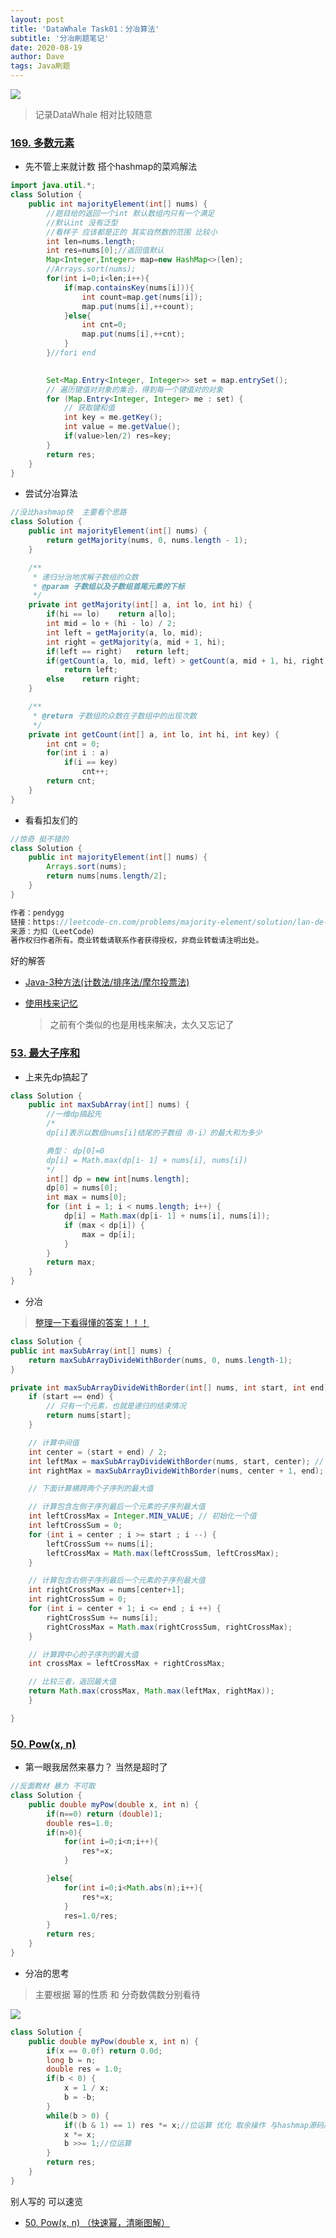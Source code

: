 ```yaml
---
layout: post
title: 'DataWhale Task01：分冶算法'
subtitle: '分冶刷题笔记'
date: 2020-08-19
author: Dave
tags: Java刷题
---
```


![](https://raw.githubusercontent.com/dendyikbc/PicGoBed/master/img/datawhale~1.png)

>记录DataWhale 相对比较随意

### [169. 多数元素](https://leetcode-cn.com/problems/majority-element/)

- 先不管上来就计数 搭个hashmap的菜鸡解法

```java
import java.util.*;
class Solution {
    public int majorityElement(int[] nums) {
        //题目给的返回一个int 默认数组内只有一个满足
        //默认int 没有泛型
        //看样子 应该都是正的 其实自然数的范围 比较小
        int len=nums.length;
        int res=nums[0];//返回值默认
        Map<Integer,Integer> map=new HashMap<>(len);
        //Arrays.sort(nums);
        for(int i=0;i<len;i++){   
            if(map.containsKey(nums[i])){
                int count=map.get(nums[i]);
                map.put(nums[i],++count);
            }else{
                int cnt=0;
                map.put(nums[i],++cnt);
            }
        }//fori end
        

        Set<Map.Entry<Integer, Integer>> set = map.entrySet();
        // 遍历键值对对象的集合，得到每一个键值对的对象
        for (Map.Entry<Integer, Integer> me : set) {
            // 获取键和值
            int key = me.getKey();
            int value = me.getValue();
            if(value>len/2) res=key;
        }
        return res;
    }
}   
```
- 尝试分冶算法

```java
//没比hashmap快  主要看个思路
class Solution {
    public int majorityElement(int[] nums) {
        return getMajority(nums, 0, nums.length - 1);
    }

    /**
     * 递归分治地求解子数组的众数
     * @param 子数组以及子数组首尾元素的下标
     */
    private int getMajority(int[] a, int lo, int hi) {
        if(hi == lo)    return a[lo];
        int mid = lo + (hi - lo) / 2;
        int left = getMajority(a, lo, mid);
        int right = getMajority(a, mid + 1, hi);
        if(left == right)   return left;
        if(getCount(a, lo, mid, left) > getCount(a, mid + 1, hi, right))
            return left;
        else    return right;
    }

    /**
     * @return 子数组的众数在子数组中的出现次数
     */
    private int getCount(int[] a, int lo, int hi, int key) {
        int cnt = 0;
        for(int i : a)
            if(i == key)    
                cnt++;
        return cnt;
    }
}
```


- 看看扣友们的

```java
//惊奇 挺不错的
class Solution {
    public int majorityElement(int[] nums) {
        Arrays.sort(nums);
        return nums[nums.length/2];
    }
}

作者：pendygg
链接：https://leetcode-cn.com/problems/majority-element/solution/lan-de-xiang-yue-lai-yue-duo-luo-liao-by-pendygg/
来源：力扣（LeetCode）
著作权归作者所有。商业转载请联系作者获得授权，非商业转载请注明出处。
```

好的解答
- [Java-3种方法(计数法/排序法/摩尔投票法)](https://leetcode-cn.com/problems/majority-element/solution/3chong-fang-fa-by-gfu-2/)

- [使用栈来记忆](https://leetcode-cn.com/problems/majority-element/solution/shi-yong-zhan-lai-ji-yi-by-linxinfu/)

    >之前有个类似的也是用栈来解决，太久又忘记了



### [53. 最大子序和](https://leetcode-cn.com/problems/maximum-subarray/)


- 上来先dp搞起了

```java
class Solution {
    public int maxSubArray(int[] nums) {
        //一维dp搞起先 
        /*
        dp[i]表示以数组nums[i]结尾的子数组（0-i）的最大和为多少

        典型： dp[0]=0 
        dp[i] = Math.max(dp[i- 1] + nums[i], nums[i])    
        */
        int[] dp = new int[nums.length];
		dp[0] = nums[0];
		int max = nums[0];
		for (int i = 1; i < nums.length; i++) {
			dp[i] = Math.max(dp[i- 1] + nums[i], nums[i]);	
			if (max < dp[i]) {
				max = dp[i];
			}
		}
		return max;
    }
}  
```

- 分冶

> [整理一下看得懂的答案！！！](https://leetcode-cn.com/problems/maximum-subarray/solution/zheng-li-yi-xia-kan-de-dong-de-da-an-by-lizhiqiang/)

```java
class Solution {
public int maxSubArray(int[] nums) {
    return maxSubArrayDivideWithBorder(nums, 0, nums.length-1);
}

private int maxSubArrayDivideWithBorder(int[] nums, int start, int end) {
    if (start == end) {
        // 只有一个元素，也就是递归的结束情况
        return nums[start];
    }

    // 计算中间值
    int center = (start + end) / 2;
    int leftMax = maxSubArrayDivideWithBorder(nums, start, center); // 计算左侧子序列最大值
    int rightMax = maxSubArrayDivideWithBorder(nums, center + 1, end); // 计算右侧子序列最大值

    // 下面计算横跨两个子序列的最大值

    // 计算包含左侧子序列最后一个元素的子序列最大值
    int leftCrossMax = Integer.MIN_VALUE; // 初始化一个值
    int leftCrossSum = 0;
    for (int i = center ; i >= start ; i --) {
        leftCrossSum += nums[i];
        leftCrossMax = Math.max(leftCrossSum, leftCrossMax);
    }

    // 计算包含右侧子序列最后一个元素的子序列最大值
    int rightCrossMax = nums[center+1];
    int rightCrossSum = 0;
    for (int i = center + 1; i <= end ; i ++) {
        rightCrossSum += nums[i];
        rightCrossMax = Math.max(rightCrossSum, rightCrossMax);
    }

    // 计算跨中心的子序列的最大值
    int crossMax = leftCrossMax + rightCrossMax;

    // 比较三者，返回最大值
    return Math.max(crossMax, Math.max(leftMax, rightMax));
    }

}  
```

### [50. Pow(x, n)](https://leetcode-cn.com/problems/powx-n/)

- 第一眼我居然来暴力？ 当然是超时了

```java
//反面教材 暴力 不可取
class Solution {
    public double myPow(double x, int n) {
        if(n==0) return (double)1;
        double res=1.0;
        if(n>0){
            for(int i=0;i<n;i++){
                res*=x;
            }

        }else{
            for(int i=0;i<Math.abs(n);i++){
                res*=x;
            }
            res=1.0/res;
        }
        return res;
    }
}  
```
- 分冶的思考

>主要根据 幂的性质 和 分奇数偶数分别看待

![](https://cdn.mathpix.com/snip/images/BB5kE5PYqBEtvvFrwc_r6AVJKmMvfgF4BtJx4Wfq5oA.original.fullsize.png)

```java
class Solution {
    public double myPow(double x, int n) {
        if(x == 0.0f) return 0.0d;
        long b = n;
        double res = 1.0;
        if(b < 0) {
            x = 1 / x;
            b = -b;
        }
        while(b > 0) {
            if((b & 1) == 1) res *= x;//位运算 优化 取余操作 与hashmap源码那里类似   
            x *= x;
            b >>= 1;//位运算
        }
        return res;
    }
}
```
别人写的 可以速览

- [50. Pow(x, n) （快速幂，清晰图解）](https://leetcode-cn.com/problems/powx-n/solution/50-powx-n-kuai-su-mi-qing-xi-tu-jie-by-jyd/)
